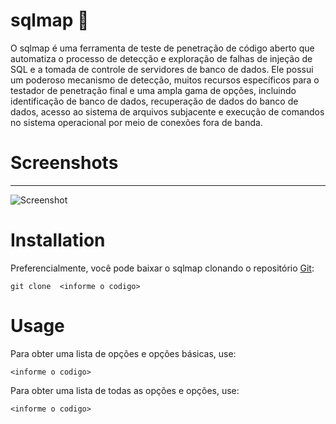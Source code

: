 # sqlmap 🐉
O sqlmap é uma ferramenta de teste de penetração de código aberto que automatiza o processo de detecção e exploração de falhas de injeção de SQL e a tomada de controle de servidores de banco de dados. Ele possui um poderoso mecanismo de detecção, muitos recursos específicos para o testador de penetração final e uma ampla gama de opções, incluindo identificação de banco de dados, recuperação de dados do banco de dados, acesso ao sistema de arquivos subjacente e execução de comandos no sistema operacional por meio de conexões fora de banda.

# Screenshots
----

![Screenshot](file:///C:/Users/leona/Downloads/sreles.png)

# Installation

Preferencialmente, você pode baixar o sqlmap clonando o repositório [Git](https://github.com/sqlmapproject/sqlmap):

```
git clone  <informe o codigo>

```
# Usage

Para obter uma lista de opções e opções básicas, use:

    <informe o codigo>

Para obter uma lista de todas as opções e opções, use:

    <informe o codigo>

    

    

